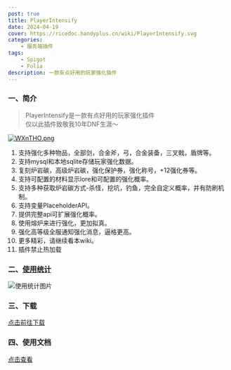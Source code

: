 ```yaml
---
post: true
title: PlayerIntensify
date: 2024-04-19
cover: https://ricedoc.handyplus.cn/wiki/PlayerIntensify.svg
categories:
    - 服务端插件
tags:
    - Spigot
    - Folia
description: 一款有点好用的玩家强化插件
---
```


### 一、简介

> PlayerIntensify是一款有点好用的玩家强化插件  
> 仅以此插件致敬我10年DNF生涯～

[![WXnTHO.png](https://z3.ax1x.com/2021/07/30/WXnTHO.png)](https://imgtu.com/i/WXnTHO)

1. 支持强化多种物品，全部剑，合金斧，弓，合金装备，三叉戟，盾牌等。
2. 支持mysql和本地sqlite存储玩家强化数据。
3. 复刻炉岩碳，高级炉岩碳，强化保护券，强化称号，+12强化券等。
4. 支持可配置的材料显示lore和可配置的强化概率。
5. 支持多种获取炉岩碳方式-杀怪，挖坑，钓鱼，完全自定义概率，并有防刷机制。
6. 支持变量PlaceholderAPI。
7. 提供完整api可扩展强化概率。
8. 使用熔炉来进行强化，更加拟真。
9. 强化高等级全服通知强化消息，逼格更高。
10. 更多精彩，请继续看本wiki。
11. 插件禁止热加载

### 二、[使用统计](https://bstats.org/plugin/bukkit/PlayerIntensify/10303)

![使用统计图片](https://bstats.org/signatures/bukkit/PlayerIntensify.svg)

### 三、下载

[点击前往下载](https://www.alipan.com/s/HjPyGxVA1h4)

### 四、使用文档

[点击查看](https://ricedoc.handyplus.cn/wiki/PlayerIntensify/README)


